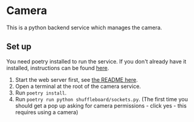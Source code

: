# Camera

This is a python backend service which manages the camera.

## Set up

You need poetry installed to run the service.
If you don't already have it installed, instructions can be found [here](https://python-poetry.org/docs/#:~:text=Poetry%20is%20a%20tool%20for,build%20your%20project%20for%20distribution).

1. Start the web server first, see [the README here](../web/README.md).
1. Open a terminal at the root of the camera service.
1. Run `poetry install`.
1. Run `poetry run python shuffleboard/sockets.py`. (The first time you should get a pop up asking for camera permissions - click yes - this requires using a camera)

